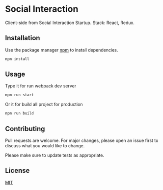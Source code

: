 # Social Interaction

Client-side from Social Interaction Startup. Stack: React, Redux.

## Installation

Use the package manager [npm](https://www.npmjs.com/get-npm) to install dependencies.

```bash
npm install
```

## Usage

Type it for run webpack dev server
```bash
npm run start
```
Or it for build all project for production
```bash
npm run build
```

## Contributing
Pull requests are welcome. For major changes, please open an issue first to discuss what you would like to change.

Please make sure to update tests as appropriate.

## License
[MIT](https://choosealicense.com/licenses/mit/)
